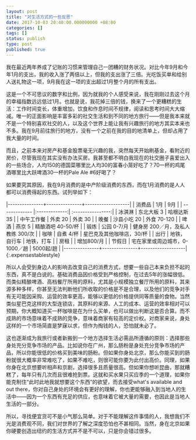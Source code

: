 ```yaml
---
layout: post
title: "对生活方式的一些反思"
date: 2017-10-03 20:40:00.000000000 +08:00
categories: []
tags: []
status: publish
type: post
published: true
---
```


我在最近两年养成了记账的习惯来管理自己一团糟的财务状况。对比今年9月和今年1月的支出，我的收入涨了两倍以上，但我的支出涨了三倍。光吃饭买单和给别人送礼物这一项，9月我在这一项的支出超过1月整个月的所有支出。

这是一个不可思议的数字和比例，因为就我的个人感受来说，我在刚刚过去这个月的幸福指数远远低过1月。也就是说，我花掉三倍的钱，换来了一个更糟糕的生活：工作时间变长，体重增加，饮食和作息时间不规律，阅读和思考时间大大缩减。唯一的正面影响是丰富多彩的社交生活和到不同的地方旅行——但是我本来就不是一个特别喜欢社交的人，以及这个世界上能让我有兴趣旅行的地方其实本来也不多。我在9月前往旅行的地方，没有一个之前在我的目的地清单上，但却占用了我大量的时间。

而且，之前本来对房产和基金股票毫无兴趣的我，突然每天开始刷基金，看附近的房价，尽管我现在其实没有办法买房。我甚至都不明白我现在的社交圈子喜爱出入的一些场合，人均150的德国菜哪里比人均30的富春小笼好吃了？70一杯的鸡尾酒哪里比大跃啤酒30一杯的Pale Ale #6好喝了？

如果要究其原因，我在9月消费的是中产阶级消费的东西，而在1月消费的是人人都可以消费得起的东西。试列举如下：

|---------------+---------------+-------------------|
| 消费品        	| 1月           	| 9月				|
| ------------- |:-------------:| :----------------:|
| 冰淇淋      	| 东北大板 3 		| 哈根达斯 35 		|
| 中午工作餐     	| 外卖 20      	| 外卖 30 			|
| 晚餐	 		| 沙县小吃 20    	| 外食 70-120		|
| 啤酒	 		| 燕京 5		   	| 精酿酒吧 40-50/杯	|
| 锻炼	 		| 公园 0-7/月    	| 健身房 200／月，及私人教练 300/次	|
| 咖啡		 	| 自煮 4/杯    	| 星巴克及其他咖啡店，30/杯	|
| 出行	 		| 地铁，自行车    	| 地铁，打车	|
| 房租	 		|       		| 增加800/月	|
| 节假日	 		| 宅在家里或周边城市，0-1000／趟    	|    5000起/趟	|
|---------------+---------------+-------------------|
{:.expensestablestyle}
<br />
            
所以人会受到身边人的影响去改变自己的消费方式，想要一些自己本来负担不起的东西，真不是白说的。基础消费品因价格受到严格控制，在过去5年的涨幅很低。而类似精酿啤酒、高档餐厅所用的原料，尤其是小规模独立餐厅所用的原料，其来源多种多样，你甚至无法判断他们所收取的价格是不是合理，以及他们的竞争对手有无可能因采购、运营的效率更高，能够以更低的价格提供同等质量的食物。当然类似星巴克这样的大型连锁店，其原料的来源、人工的成本、运营的效率相对可以预期，你大概知道买一杯咖啡是在为什么买单，也可以做出判断这是否合算。而不成熟的市场意味着不成熟的竞争，意味着商家有较高的定价权。对商家来说，身处这样的一个市场简直是梦寐以求，但作为掏钱的人，恐怕就未必了。

这也逐渐成为我旅行或者新搬到一个地方选择生活必需品所遵循的原则：选择那些身处充分竞争市场的产品。比如说你在广州，那么肠粉是身处充分竞争市场的产品，所以你能很低的价格买到美味的肠粉。但如果你身处北京，那么你能买到的肠粉就很大概率非常难吃了，如果不难吃，则很可能你要为此付出高价。同理，如果你身在北京想要听相声和京剧，选择很多且质量很高。但如果你想听昆曲，那就糟糕了，每年只有几次而且很难抢到票。这就和买水果只买应季的一个道理，如果你能克制住“此时此地我就想要这个东西”的欲望，而去接受what's available and out there，你对自己身处的环境会有更好的理解，你也更能够融入到当地人的生活中——因为一个东西有充足的供应，也意味着它被大量的需要，也因此是当地人生活的一部分。

所以，寻找便宜货可不是小气那么简单。对于不能理解这件事情的人，我想我们不光是消费观不同，我们对世界的了解之深度恐怕也不甚相同。当然，身在北京如果你硬要创造出纽约的生活方式并不是不可以，只是你会错过很多。